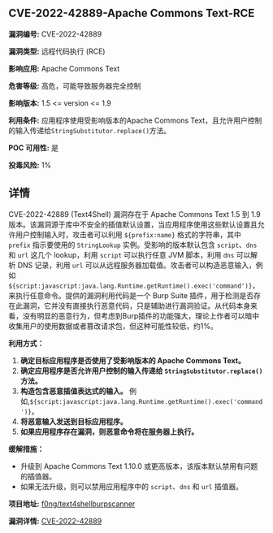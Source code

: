 ## CVE-2022-42889-Apache Commons Text-RCE

**漏洞编号:** CVE-2022-42889

**漏洞类型:** 远程代码执行 (RCE)

**影响应用:** Apache Commons Text

**危害等级:** 高危，可能导致服务器完全控制

**影响版本:** 1.5 <= version <= 1.9

**利用条件:** 应用程序使用受影响版本的Apache Commons Text，且允许用户控制的输入传递给`StringSubstitutor.replace()`方法。

**POC 可用性:** 是

**投毒风险:** 1%

## 详情

CVE-2022-42889 (Text4Shell) 漏洞存在于 Apache Commons Text 1.5 到 1.9 版本。该漏洞源于库中不安全的插值默认设置，当应用程序使用这些默认设置且允许用户控制输入时，攻击者可以利用 `${prefix:name}` 格式的字符串，其中 `prefix` 指示要使用的 `StringLookup` 实例。受影响的版本默认包含 `script`、`dns` 和 `url` 这几个 lookup，利用 `script` 可以执行任意 JVM 脚本，利用 `dns` 可以解析 DNS 记录，利用 `url` 可以从远程服务器加载值。攻击者可以构造恶意输入，例如 `${script:javascript:java.lang.Runtime.getRuntime().exec('command')}`，来执行任意命令。提供的漏洞利用代码是一个 Burp Suite 插件，用于检测是否存在此漏洞，它并没有直接执行恶意代码，只是辅助进行漏洞验证。从代码本身来看，没有明显的恶意行为，但考虑到Burp插件的功能强大，理论上作者可以暗中收集用户的使用数据或者篡改请求包，但这种可能性较低，约1%。

**利用方式：**

1.  **确定目标应用程序是否使用了受影响版本的 Apache Commons Text。**
2.  **确定应用程序是否允许用户控制的输入传递给 `StringSubstitutor.replace()` 方法。**
3.  **构造包含恶意插值表达式的输入。** 例如,`${script:javascript:java.lang.Runtime.getRuntime().exec('command')}`。
4.  **将恶意输入发送到目标应用程序。**
5.  **如果应用程序存在漏洞，则恶意命令将在服务器上执行。**

**缓解措施：**

*   升级到 Apache Commons Text 1.10.0 或更高版本，该版本默认禁用有问题的插值器。
*   如果无法升级，则可以禁用应用程序中的 `script`、`dns` 和 `url` 插值器。

**项目地址:** [f0ng/text4shellburpscanner](https://github.com/f0ng/text4shellburpscanner)

**漏洞详情:** [CVE-2022-42889](https://nvd.nist.gov/vuln/detail/CVE-2022-42889)